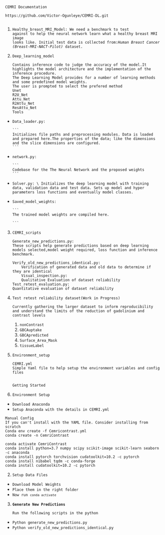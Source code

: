 ```
CEMRI Documentation

https://github.com/Victor-Ogunleye/CEMRI-DL.git


```



1. <code>Healthy_breast_MRI_Model: We need a benchmark to test against to help the neural network learn what a healthy breast MRI image looks like. Initial test data is collected from:<em>Human Breast Cancer (Breast-MRI-NACT-Pilot)</em> dataset.</code>
2. <code>Deep_learning_model</code>

    ```
    Contains inference code to judge the accuracy of the model.It highlights the model architecture and the implementation of the inference procedure.
    The Deep Learning Model provides for a number of learning methods and some predefined model weights.
    The user is prompted to select the prefered method
    Unet
    R2U_Net
    Attu_Net
    R2Attu_Net
    ResAttu_Net
    Tools
    ```


*   `Data_loader.py: `

        ```
        Initializes file paths and preprocessing modules. Data is loaded and prepared here.The properties of the data; like the dimensions and the slice dimensions are configured.
        ```


*   `network.py:`

        ```
        Codebase for the The Neural Network and the proposed weights 
        ```


*   `Solver.py: \
Initializes the deep learning model with training data, validation data and test data. Sets up model and hyper parameters loss functions and eventually model classes.`
*   `Saved_model_weights:`

        ```
        The trained model weights are compiled here. 

        ```


3. `CEMRI_scripts`

    ```
    Generate_new_predictions.py:
    These scripts help generate predictions based on deep learning models selected,model weight required, loss function and inference benchmark.

    Verify_old_new_predictions_identical.py:
        Verification of generated data and old data to determine if they are identical
        Visual_inspection.py:
        Qualitative Evaluation of dataset reliability
    Test_retest_evaluation.py:
    Quantitative evaluation of dataset reliability

    ```



4. `Test retest reliability dataset(Work in Progress) 	`

    ```
    Currently gathering the larger dataset to inform reproducibility and understand the limits of the reduction of gadolinium and contrast levels	 		
    ```


    1. `nonContrast`
    2. `GBCAuptake`
    3. `GBCApredicted`
    4. `Surface_Area_Mask`
    5. `tissueLabel`
5. `Environment_setup`

    ```
    CEMRI.yml
    Simple Yaml file to help setup the environment variables and config files


    Getting Started

    ```



1. `Environment Setup`
*   `Download Anaconda`
*   `Setup Anaconda with the details in CEMRI.yml`


```
Manual Config
If you can't install with the YAML file. Consider installing from scratch
Conda env create -f Cemricontrast.yml
conda create -n CemriContrast

conda activate CemriContrast
conda install python=3.7 numpy scipy scikit-image scikit-learn seaborn -c anaconda
conda install pytorch torchvision cudatoolkit=10.2 -c pytorch
conda install nibabel tqdm -c conda-forge
conda install cudatoolkit=10.2 -c pytorch

```



2. `Setup Data Files`
*   `Download Model Weights`
*   `Place them in the right folder`
*   <code>Now run `conda activate`</code>
3. <strong><code>Generate New Predictions</code></strong>

    ```
    Run the following scripts in the python 
    ```


*   `Python generate_new_predictions.py`
*   `Python verify_old_new_predictions_identical.py`
